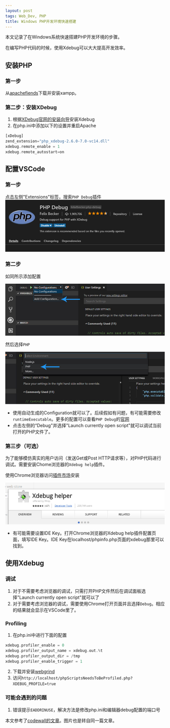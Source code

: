 ```yaml
---
layout: post
tags: Web_Dev, PHP
title: Windows PHP开发环境快速搭建
---
```


本文记录了在Windows系统快速搭建PHP开发环境的步骤。

在编写PHP代码的时候，使用Xdebug可以大大提高开发效率。

## 安装PHP
### 第一步
从[apachefiends](https://www.apachefriends.org/index.html)下载并安装xampp。

### 第二步：安装XDebug
1. 根据[XDebug官网的安装向导](https://xdebug.org/wizard.php)安装Xdebug
2. 在php.ini中添加以下的设置并重启Apache
```PHP
[xDebug]
zend_extension="php_xdebug-2.6.0-7.0-vc14.dll"
xdebug.remote_enable = 1
xdebug.remote_autostart=on
```

## 配置VSCode
### 第一步
点击左侧"Extensions"标签，搜索`PHP Debug`插件
![alt text](../images/20190207_xdebug/php-debug-by-felix-becker.jpg "PHP Debug插件")

### 第二步
如同所示添加配置

![alt text](../images/20190207_xdebug/setup-php-debug-step-1.jpg "添加配置 1")

然后选择`PHP`

![alt text](../images/20190207_xdebug/setup-php-debug-step-2.jpg "添加配置 2")

* 使用自动生成的Configuration就可以了。后续假如有问题，有可能需要修改`runtimeExecutable`。更多的配置可以查看`PHP Debug`的[官网](https://marketplace.visualstudio.com/items?itemName=felixfbecker.php-debug)
* 点击左侧的“Debug"并选择"Launch currently open script"就可以调试当前打开的PHP文件了。

### 第三步（可选）
为了能够模仿真实的用户访问（发送Get或Post HTTP请求等），对PHP代码进行调试。需要安装Chome浏览器的`Xdebug help`插件。

使用Chrome浏览器访问[插件市场](https://chrome.google.com/webstore/category/extensions)安装

![alt text](../images/20190207_xdebug/xdebug-helper.jpg "Xdebug help")

* 有可能需要设置IDE Key。打开Chrome浏览器的Xdebug help插件配置页面，填写IDE Key。IDE Key在localhost/phpinfo.php页面的xdebug那里可以找到。

## 使用Xdebug
### 调试
1. 对于不需要考虑浏览器的调试，只需打开PHP文件然后在调试面板选择"Launch currently open script"就可以了
2. 对于需要考虑浏览器的调试，需要使用Chrome打开页面并且选择`Debug`。相应的结果就会显示在VSCode里了。

### Profiling
1. 在php.ini中进行下面的配置
```PHP
xdebug.profiler_enable = 0
xdebug.profiler_output_name = xdebug.out.%t
xdebug.profiler_output_dir = /tmp
xdebug.profiler_enable_trigger = 1
```
2. 下载并安装[webgrind](https://github.com/jokkedk/webgrind)
3. 访问`http://localhost/phpScriptsNeedsToBeProfiled.php?XDEBUG_PROFILE=true`

### 可能会遇到的问题
1. 错误提示`EADDRINUSE`，解决方法是修改php.ini和编辑器debug配置的端口号


本文参考了[codewall的文章](https://www.codewall.co.uk/debug-php-in-vscode-with-xdebug/)。图片也是转自同一篇文章。
